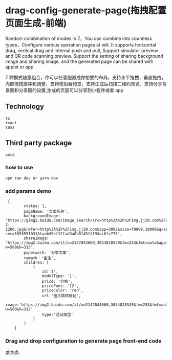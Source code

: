 # drag-config-generate-page(拖拽配置页面生成-前端)

Random combination of modes in 7，You can combine into countless types，Configure various operation pages at will.
It supports horizontal drag, vertical drag and internal push and pull,
Support simulator preview and QR code scanning preview.
Support the setting of sharing background image and sharing image, and the generated page can be shared with applet or app

7 种模式随意组合，你可以任意配置成你想要的布局，支持水平拖拽，垂直拖拽，内部拖拽排序和调整，支持模拟器预览，支持生成后扫描二维码预览，支持分享背景图和分享图的设置,生成的页面可以分享到小程序或者 app

## Technology

```
ts
react
sass

```

## Third party package

```
antd

```

### how to use

```
npm run dev or yarn dev

```

### add params demo

```
 {
        status: 1,
        pageName: '页面名称',
        backgroundImage: 'https://gimg2.baidu.com/image_search/src=http%3A%2F%2Fimg.jj20.com%2Fup%2Fallimg%2F1113%2F052420110515%2F200524110515-2-1200.jpg&refer=http%3A%2F%2Fimg.jj20.com&app=2002&size=f9999,10000&q=a80&n=0&g=0n&fmt=auto?sec=1653551031&t=ab35ef12fad3a0b01451ff93ac0fc773',
        shareImage: 'https://img2.baidu.com/it/u=2147843660,3054818539&fm=253&fmt=auto&app=138&f=JPEG?w=500&h=313',
        paperwork: '分享文案',
        remark：'备注',
        children: [
            {
                id:'1',
                modelType: '1',
                price: '价格',
                priceFont: '12',
                priceColor: 'red',
                url:'图片跳转地址',
                image:'https://img2.baidu.com/it/u=2147843660,3054818539&fm=253&fmt=auto&app=138&f=JPEG?w=500&h=312'
                type:'活动类型'
            }
        ]
    }

```

### Drag and drop configuration to generate page front-end code

[github]().
